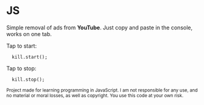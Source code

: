 # JS
Simple removal of ads from **YouTube**.
Just copy and paste in the console, works on one tab.

Tap to start: 
```javascripr
  kill.start();
```
Tap to stop: 
```javascripr
  kill.stop();
```
<sub>Project made for learning programming in JavaScript. I am not responsible for any use, and no material or moral losses, as well as copyright. You use this code at your own risk.</sub>
